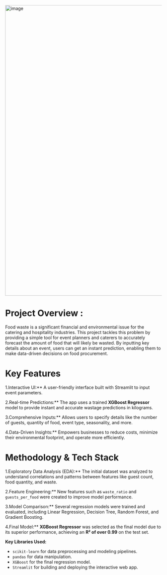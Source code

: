 <img width="1337" height="934" alt="image" src="https://github.com/user-attachments/assets/e7120f63-8ae2-4621-8f7b-6189454de210" />

# Project Overview :

Food waste is a significant financial and environmental issue for the catering and hospitality industries. 
This project tackles this problem by providing a simple tool for event planners and caterers to accurately forecast the amount of food that will likely be wasted. 
By inputting key details about an event, users can get an instant prediction, enabling them to make data-driven decisions on food procurement.

# Key Features
1.Interactive UI:** A user-friendly interface built with Streamlit to input event parameters.

2.Real-time Predictions:** The app uses a trained **XGBoost Regressor** model to provide instant and accurate wastage predictions in kilograms.

3.Comprehensive Inputs:** Allows users to specify details like the number of guests, quantity of food, event type, seasonality, and more.

4.Data-Driven Insights:** Empowers businesses to reduce costs, minimize their environmental footprint, and operate more efficiently.

# Methodology & Tech Stack

1.Exploratory Data Analysis (EDA):** The initial dataset was analyzed to understand correlations and patterns between features like guest count, food quantity, and waste.

2.Feature Engineering:** New features such as `waste_ratio` and `guests_per_food` were created to improve model performance.

3.Model Comparison:** Several regression models were trained and evaluated, including Linear Regression, Decision Tree, Random Forest, and Gradient Boosting.

4.Final Model:** **XGBoost Regressor** was selected as the final model due to its superior performance, achieving an **R² of over 0.99** on the test set.

**Key Libraries Used:**
* `scikit-learn` for data preprocessing and modeling pipelines.
* `pandas` for data manipulation.
* `XGBoost` for the final regression model.
* `Streamlit` for building and deploying the interactive web app.

